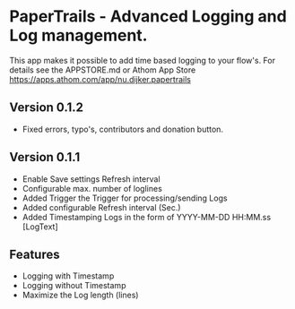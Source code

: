 # PaperTrails - Advanced Logging and Log management.

This app makes it possible to add time based logging to your flow's.
For details see the APPSTORE.md or Athom App Store https://apps.athom.com/app/nu.dijker.papertrails

## Version 0.1.2
* Fixed errors, typo's, contributors and donation button.

## Version 0.1.1
* Enable Save settings Refresh interval
* Configurable max. number of loglines
* Added Trigger the Trigger for processing/sending Logs
* Added configurable Refresh interval (Sec.)
* Added Timestamping Logs in the form of YYYY-MM-DD HH:MM.ss [LogText]

## Features

* Logging with Timestamp
* Logging without Timestamp
* Maximize the Log length (lines)
